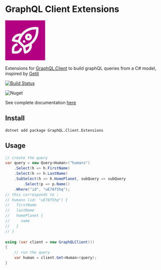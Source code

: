# GraphQL Client Extensions

![logo](https://raw.githubusercontent.com/charlesdevandiere/graphql-client-extensions/master/logo.png)

Extensions for [GraphQL.Client](https://github.com/graphql-dotnet/graphql-client) to build graphQL queries from a C# model, inspired by [Getit](https://github.com/Revmaker/Getit)

[![Build Status](https://charlesdevandiere.visualstudio.com/charlesdevandiere/_apis/build/status/charlesdevandiere.graphql-client-extensions?branchName=master)](https://charlesdevandiere.visualstudio.com/charlesdevandiere/_build/latest?definitionId=1&branchName=master)

![Nuget](https://img.shields.io/nuget/v/GraphQL.Client.Extensions.svg?color=blue&logo=nuget)

See complete documentation [here](https://charlesdevandiere.github.io/graphql-client-extensions/)

## Install

```batch
dotnet add package GraphQL.Client.Extensions
```

## Usage

```csharp
// create the query
var query = new Query<Human>("humans")
    .Select(h => h.FirstName)
    .Select(h => h.LastName)
    .SubSelect(h => h.HomePlanet, subQuery => subQuery
        .Select(p => p.Name))
    .Where("id", "uE78f5hq");
// this corresponds to :
// humans (id: "uE78f5hq") {
//   firstName
//   lastName
//   homePlanet {
//     name
//   }
// }

using (var client = new GraphQLClient())
{
    // run the query
    var human = client.Get<Human>(query);
}
```
